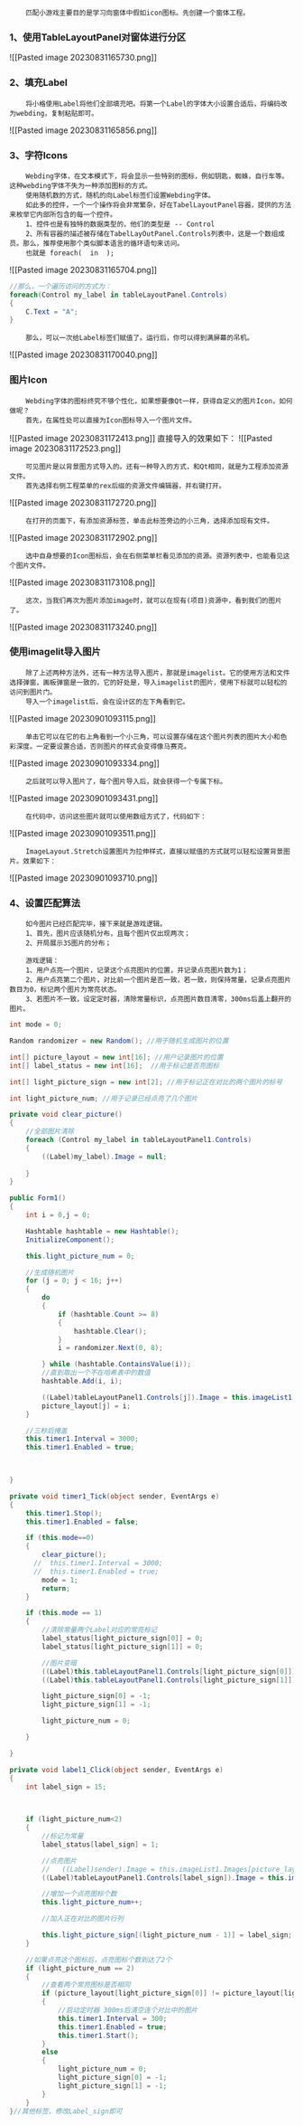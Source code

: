 		匹配小游戏主要目的是学习向窗体中假如icon图标。先创建一个窗体工程。


### 1、使用TableLayoutPanel对窗体进行分区


![[Pasted image 20230831165730.png]]


### 2、填充Label
		将小格使用Label将他们全部填充吧。将第一个Label的字体大小设置合适后，将编码改为webding，复制粘贴即可。

![[Pasted image 20230831165856.png]]


### 3、字符Icons

		Webding字体，在文本模式下，将会显示一些特别的图标，例如钥匙，蜘蛛，自行车等。这种webding字体不失为一种添加图标的方式。
		使用随机数的方式，随机的向Label标签们设置Webding字体。
		如此多的控件，一个一个操作将会非常繁杂，好在TabelLayoutPanel容器，提供的方法来枚举它内部所包含的每一个控件。
		1、控件也是有独特的数据类型的，他们的类型是 -- Control
		2、所有容器的描述被存储在TabelLayOutPanel.Controls列表中，这是一个数组成员。那么，推荐使用那个类似脚本语言的循环语句来访问。
		也就是 foreach(  in  );

![[Pasted image 20230831165704.png]]


```C#
//那么，一个遍历访问的方式为：
foreach(Control my_label in tableLayoutPanel.Controls)
{
	C.Text = "A";
}
```

		那么，可以一次给Label标签们赋值了。运行后，你可以得到满屏幕的吊机。

![[Pasted image 20230831170040.png]]

### 图片Icon

		Webding字体的图标终究不够个性化，如果想要像Qt一样，获得自定义的图片Icon，如何做呢？
		首先，在属性处可以直接为Icon图标导入一个图片文件。

![[Pasted image 20230831172413.png]]
直接导入的效果如下：
![[Pasted image 20230831172523.png]]

		可见图片是以背景图方式导入的。还有一种导入的方式，和Qt相同，就是为工程添加资源文件。
		首先选择右侧工程菜单的rex后缀的资源文件编辑器，并右键打开。

![[Pasted image 20230831172720.png]]

		在打开的页面下，有添加资源标签，单击此标签旁边的小三角，选择添加现有文件。

![[Pasted image 20230831172902.png]]

		选中自身想要的Icon图标后，会在右侧菜单栏看见添加的资源。资源列表中，也能看见这个图片文件。

![[Pasted image 20230831173108.png]]

		这次，当我们再次为图片添加image时，就可以在现有(项目)资源中，看到我们的图片了。

![[Pasted image 20230831173240.png]]


### 使用imagelit导入图片

		除了上述两种方法外，还有一种方法导入图片，那就是imagelist。它的使用方法和文件选择弹窗，画板弹窗是一致的，它的好处是，导入imagelist的图片，使用下标就可以轻松的访问到图片门。
		导入一个imagelist后，会在设计区的左下角看到它。

![[Pasted image 20230901093115.png]]

		单击它可以在它的右上角看到一个小三角，可以设置存储在这个图片列表的图片大小和色彩深度。一定要设置合适，否则图片的样式会变得像马赛克。

![[Pasted image 20230901093334.png]]

		之后就可以导入图片了，每个图片导入后，就会获得一个专属下标。

![[Pasted image 20230901093431.png]]

		在代码中，访问这些图片就可以使用数组方式了，代码如下：

![[Pasted image 20230901093511.png]]
		
		ImageLayout.Stretch设置图片为拉伸样式，直接以赋值的方式就可以轻松设置背景图片。效果如下：

![[Pasted image 20230901093710.png]]

### 4、设置匹配算法
		如今图片已经匹配完毕，接下来就是游戏逻辑。
		1、首先，图片应该随机分布，且每个图片仅出现两次；
		2、开局展示3S图片的分布；

		游戏逻辑：
		1、用户点亮一个图片，记录这个点亮图片的位置，并记录点亮图片数为1；
		2、用户点亮第二个图片，对比前一个图片是否一致，若一致，则保持常量，记录点亮图片数目为0，标记两个图片为常亮状态。
		3、若图片不一致，设定定时器，清除常量标识，点亮图片数目清零，300ms后盖上翻开的图片。

```C#
int mode = 0;

Random randomizer = new Random(); //用于随机生成图片的位置

int[] picture_layout = new int[16]; //用户记录图片的位置
int[] label_status = new int[16];  //用于标记是否亮图标

int[] light_picture_sign = new int[2]; //用于标记正在对比的两个图片的标号

int light_picture_num; //用于记录已经点亮了几个图片

private void clear_picture()
{
    //全部图片清除
    foreach (Control my_label in tableLayoutPanel1.Controls)
    {
        ((Label)my_label).Image = null;
       
    }
}

public Form1()
{
    int i = 0,j = 0;

    Hashtable hashtable = new Hashtable();
    InitializeComponent();

    this.light_picture_num = 0;

    //生成随机图片
    for (j = 0; j < 16; j++)
    {
        do
        {
            if (hashtable.Count >= 8)
            {
                hashtable.Clear();
            }
            i = randomizer.Next(0, 8);

        } while (hashtable.ContainsValue(i));
        //直到取出一个不在哈希表中的数值
        hashtable.Add(i, i);

        ((Label)tableLayoutPanel1.Controls[j]).Image = this.imageList1.Images[i];
        picture_layout[j] = i;
    }

    //三秒后掩盖
    this.timer1.Interval = 3000;
    this.timer1.Enabled = true;


    
}

private void timer1_Tick(object sender, EventArgs e)
{
    this.timer1.Stop();
    this.timer1.Enabled = false;

    if (this.mode==0)
    {
        clear_picture();
      //  this.timer1.Interval = 3000;
      //  this.timer1.Enabled = true;
        mode = 1;
        return;
    }

    if (this.mode == 1)
    {
        //清除常量两个Label对应的常亮标记
        label_status[light_picture_sign[0]] = 0;
        label_status[light_picture_sign[1]] = 0;

        //图片变暗
        ((Label)this.tableLayoutPanel1.Controls[light_picture_sign[0]]).Image = null;
        ((Label)this.tableLayoutPanel1.Controls[light_picture_sign[1]]).Image = null;

        light_picture_sign[0] = -1;
        light_picture_sign[1] = -1;

        light_picture_num = 0;

    }

}

private void label1_Click(object sender, EventArgs e)
{
    int label_sign = 15;

    

    if (light_picture_num<2)
    {
        //标记为常量
        label_status[label_sign] = 1;

        //点亮图片
        //   ((Label)sender).Image = this.imageList1.Images[picture_layout[label_sign]];
        ((Label)tableLayoutPanel1.Controls[label_sign]).Image = this.imageList1.Images[picture_layout[label_sign]];

        //增加一个点亮图标个数
        this.light_picture_num++;

        //加入正在对比的图片行列

        this.light_picture_sign[(light_picture_num - 1)] = label_sign;
    }

    //如果点亮这个图标后，点亮图标个数到达了2个
    if (light_picture_num == 2)
    {
        //查看两个常亮图标是否相同
        if (picture_layout[light_picture_sign[0]] != picture_layout[light_picture_sign[1]])
        {
            //启动定时器 300ms后清空连个对比中的图片
            this.timer1.Interval = 300;
            this.timer1.Enabled = true;
            this.timer1.Start();
        }
        else
        {
            light_picture_num = 0;
            light_picture_sign[0] = -1;
            light_picture_sign[1] = -1;
        }
    }
}//其他标签，修改Label_sign即可
```

